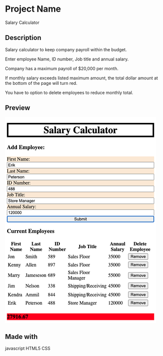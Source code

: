 # Project Name
Salary Calculator


## Description
Salary calculator to keep company payroll within the budget.

Enter employee Name, ID number, Job title and annual salary.

Company has a maximum payroll of $20,000 per month. 

If monthly salary exceeds listed maximum amount, the total dollar amount at the bottom of the page will turn red.

You have to option to delete employees to reduce monthly total.

## Preview
![screenshot](./public/calc.png)

## Made with
javascript
HTML5
CSS